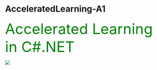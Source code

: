 # AcceleratedLearning-A1
<font size="45" color="Green">Accelerated Learning in C#.NET</font>

<img src="https://pluralsight.imgix.net/paths/path-icons/csharp-e7b8fcd4ce.png"></img>
